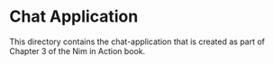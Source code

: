 # Chat Application

This directory contains the chat-application that is created as part of Chapter 3 of the Nim in Action book.
